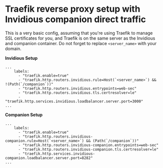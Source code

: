# Traefik reverse proxy setup with Invidious companion direct traffic

This is a very basic config, assuming that you're using Traefik to manage SSL certificates for you, and Traefik is on the same server as the Invidious and companion container.
Do not forget to replace `<server_name>` with your domain.

**Invidious Setup**
```
...
    labels:
      - "traefik.enable=true"
      - "traefik.http.routers.invidious.rule=Host(`<server_name>`) && !(Path(`/companion`))"
      - "traefik.http.routers.invidious.entrypoints=web-sec"
      - "traefik.http.routers.invidious.tls.certresolver=le"
      - "traefik.http.services.invidious.loadbalancer.server.port=3000"
...
```
**Companion Setup**
```
...
    labels:
      - "traefik.enable=true"
      - "traefik.http.routers.invidious-companion.rule=Host(`<server_name>`) && (Path(`/companion`))"
      - "traefik.http.routers.invidious-companion.entrypoints=web-sec"
      - "traefik.http.routers.invidious-companion.tls.certresolver=le"
      - "traefik.http.services.invidious-companion.loadbalancer.server.port=8282"
...
```
